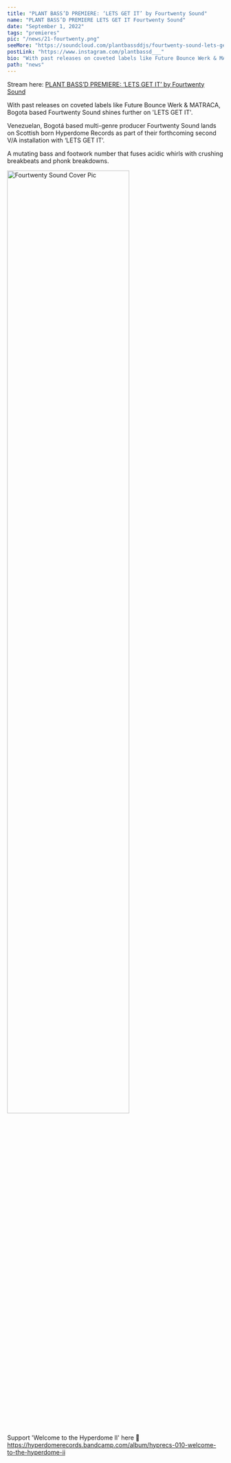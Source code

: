 ```yaml
---
title: "PLANT BASS’D PREMIERE: ‘LETS GET IT’ by Fourtwenty Sound"
name: "PLANT BASS’D PREMIERE LETS GET IT Fourtwenty Sound"
date: "September 1, 2022"
tags: "premieres"
pic: "/news/21-fourtwenty.png"
seeMore: "https://soundcloud.com/plantbassddjs/fourtwenty-sound-lets-get-it"
postLink: "https://www.instagram.com/plantbassd___"
bio: "With past releases on coveted labels like Future Bounce Werk & MATRACA, Bogota based Fourtwenty Sound shines further on 'LETS GET IT'..."
path: "news"
---
```


Stream here: <a href="https://soundcloud.com/plantbassddjs/fourtwenty-sound-lets-get-it" rel="noopener noreferrer" target="_blank">PLANT BASS’D PREMIERE: ‘LETS GET IT’ by Fourtwenty Sound</a>

With past releases on coveted labels like Future Bounce Werk & MATRACA, Bogota based Fourtwenty Sound shines further on 'LETS GET IT'.

Venezuelan, Bogotá based multi-genre producer Fourtwenty Sound lands on Scottish born Hyperdome Records as part of their forthcoming second V/A installation with ‘LETS GET IT’.

A mutating bass and footwork number that fuses acidic whirls with crushing breakbeats and phonk breakdowns.

<img src="/news/21-cover.jpg" alt="Fourtwenty Sound Cover Pic" width="75%" />

Support 'Welcome to the Hyperdome II' here 🌱 https://hyperdomerecords.bandcamp.com/album/hyprecs-010-welcome-to-the-hyperdome-ii
